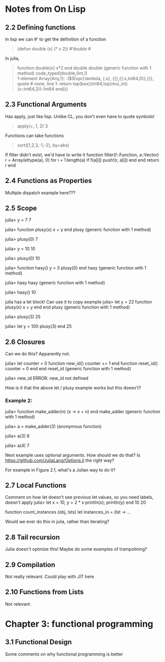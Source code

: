 # Notes from On Lisp

## 2.2 Defining functions
In lisp we can #' to get the definition of a function
> (defun double (x) (* x 2))
> #’double
#<Interpreted-Function C66ACE>

In julia,
> function double(x) x*2 end
> double
double (generic function with 1 method)
> code_typed(double,(Int,))                                                                                                    
1-element Array{Any,1}:
 :($(Expr(:lambda, {:x}, {{},{{:x,Int64,0}},{}}, quote  # none, line 1:
        return top(box)(Int64,top(mul_int)(x::Int64,2))::Int64
    end)))

## 2.3 Functional Arguments
Has apply, just like lisp. Unlike CL, you don't even have to quote symbols!
> apply(+, 1, 2)
3

Functions can take functions
> sort([1,2,3,-1,-2], by=abs)

If filter didn't exist, we'd have to write it
function filter(f::Function, a::Vector)
    r = Array(eltype(a), 0)
    for i = 1:length(a)
        if f(a[i])
            push!(r, a[i])
        end
    end
    return r
end

## 2.4 Functions as Properties
Multiple dispatch example here???

## 2.5 Scope
julia> y = 7
7

julia> function plusy(x)
         x + y
       end
plusy (generic function with 1 method)

julia> plusy(0)
7

julia> y = 10
10

julia> plusy(0)
10

julia> function hasy()
         y = 3
         plusy(0)
       end
hasy (generic function with 1 method)

julia> hasy
hasy (generic function with 1 method)

julia> hasy()
10

julia has a let block! Can use it to copy example
julia> let y = 22
         function plusy(x)
           x + y
         end
       end
plusy (generic function with 1 method)

julia> plusy(3)
25

julia> let y = 100
         plusy(3)
       end
25

## 2.6 Closures
Can we do this? Apparently not.

julia> let counter = 0
         function new_id()
           counter += 1
         end
         function reset_id()
           counter = 0
         end
       end
reset_id (generic function with 1 method)

julia> new_id
ERROR: new_id not defined

How is it that the above let / plusy example works but this doesn't?

### Example 2:
julia> function make_adder(n)
         (x -> x + n)
       end
make_adder (generic function with 1 method)

julia> a = make_adder(3)
(anonymous function)

julia> a(3)
6

julia> a(4)
7

Next example uses optional arguments. How should we do that? Is https://github.com/JuliaLang/Options.jl the right way?

For example in Figure 2.1, what's a Julian way to do it?

## 2.7 Local Functions

Comment on how let doesn't see previous let values, so you need labels, doesn't apply
julia> let x = 10, y = 2 * x
         println(x); println(y)
       end
10
20

function count_instances (obj, lsts)
  let instances_in = (lst ->
    ...      

Would we ever do this in julia, rather than iterating?

## 2.8 Tail recursion

Julia doesn't optmize this! Maybe do some examples of trampolining?

## 2.9 Compilation

Not really relevant. Could play with JIT here

## 2.10 Functions from Lists

Not relevant.

# Chapter 3: functional programming

## 3.1 Functional Design

Some comments on why functional programming is better
